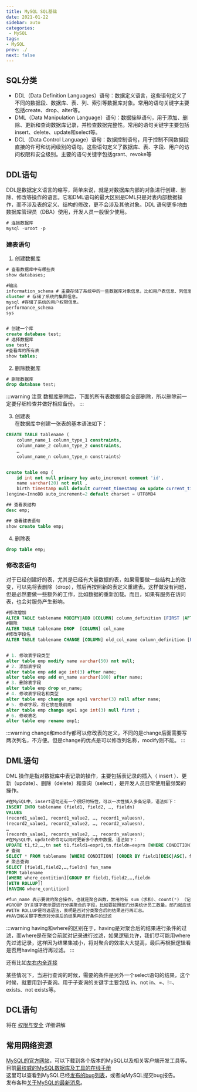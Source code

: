 ```yaml
---
title: MySQL SQL基础
date: 2021-01-22
sidebar: auto
categories:
 - MySQL
tags:
- MySQL
prev: ./
next: false
---
```

## SQL分类
- DDL（Data Definition Languages）语句：数据定义语言，这些语句定义了不同的数据段、数据库、表、列、索引等数据库对象。常用的语句关键字主要包括create、drop、alter等。
- DML（Data Manipulation Language）语句：数据操纵语句，用于添加、删除、更新和查询数据库记录，并检查数据完整性。常用的语句关键字主要包括 insert、delete、update和select等。
- DCL（Data Control Language）语句：数据控制语句，用于控制不同数据段直接的许可和访问级别的语句。这些语句定义了数据库、表、字段、用户的访问权限和安全级别。主要的语句关键字包括grant、revoke等

## DDL语句
DDL是数据定义语言的缩写，简单来说，就是对数据库内部的对象进行创建、删除、修改等操作的语言。它和DML语句的最大区别是DML只是对表内部数据操作，而不涉及表的定义、结构的修改，更不会涉及其他对象。DDL 语句更多地由数据库管理员（DBA）使用，开发人员一般很少使用。

```sql
# 连接数据库
mysql -uroot -p
```
### 建表语句

1. 创建数据库
```sql
# 查看数据库中有哪些表
show databases;

#输出
information_schema # 主要存储了系统中的一些数据库对象信息，比如用户表信息、列信息、权限信息、字符集信息、分区信息等。
cluster # 存储了系统的集群信息。
mysql #存储了系统的用户权限信息。
performance_schema
sys


# 创建一个库
create database test;
# 选择数据库
use test;
#查看库的所有表
show tables;
```

2. 删除数据库

```sql
# 删除数据库
drop database test;
```

:::warning 注意
数据库删除后，下面的所有表数据都会全部删除，所以删除前一定要仔细检查并做好相应备份。
:::

3. 创建表  
在数据库中创建一张表的基本语法如下：
```sql
CREATE TABLE tablename (
    column_name_1 column_type_1 constraints,
    column_name_2 column_type_2 constraints,
    …
    column_name_n column_type_n constraints）


create table emp (
    id int not null primary key auto_increment comment 'id',
    name varchar(20) not null ,
    birth timestamp null default current_timestamp on update current_timestamp
)engine=InnoDB auto_increment=2 default charset = UTF8MB4

## 查看表结构
desc emp;

## 查看建表语句
show create table emp;
```

4. 删除表
```sql
drop table emp;
```

### 修改表语句

对于已经创建好的表，尤其是已经有大量数据的表，如果需要做一些结构上的改变，可以先将表删除（drop），然后再按照新的表定义重建表。这样做没有问题，但是必然要做一些额外的工作，比如数据的重新加载。而且，如果有服务在访问表，也会对服务产生影响。

```sql
#修改增加
ALTER TABLE tablename MODIFY|ADD [COLUMN] column_definition [FIRST |AFTER col_name]
#删除
ALTER TABLE tablename DROP  [COLUMN] col_name
#修改字段名
ALTER TABLE tablename CHANGE [COLUMN] old_col_name column_definition [FIRST |AFTER col_name]


# 1. 修改表字段类型
alter table emp modify name varchar(50) not null;
# 2. 添加表字段
alter table emp add age int(3) after name;
alter table emp add en_name varchar(100) after name;
# 3. 删除表字段
alter table emp drop en_name;
# 4. 修改表字段名和类型
alter table emp change age age1 varchar(3) null after name;
# 5. 修改字段，将它放在最前面
alter table emp change age1 age int(3) null first ;
# 6. 修改表名
alter table emp rename emp1;
```
:::warning
change和modify都可以修改表的定义，不同的是change后面需要写两次列名，不方便。但是change的优点是可以修改列名称，modify则不能。
:::

## DML语句

DML 操作是指对数据库中表记录的操作，主要包括表记录的插入（ insert ）、更新（update）、删除（delete）和查询（select），是开发人员日常使用最频繁的操作。

```sql
#在MySQL中，insert语句还有一个很好的特性，可以一次性插入多条记录，语法如下：
INSERT INTO tablename (field1, field2, …, fieldn)
VALUES
(record1_value1, record1_value2, …, record1_valuesn),
(record2_value1, record2_value2, …, record2_valuesn),
…
(recordn_value1, recordn_value2, …, recordn_valuesn);
#在MySQL中，update命令可以同时更新多个表中数据，语法如下：
UPDATE t1,t2,…,tn set t1.field1=expr1,tn.fieldn=exprn [WHERE CONDITION];
# 查询
SELECT * FROM tablename [WHERE CONDITION] [ORDER BY field1[DESC|ASC]，field2 [DESC|ASC],…,fieldn [DESC|ASC]]
# 聚合查询
SELECT [field1,field2,…,fieldn] fun_name 
FROM tablename
[WHERE where_contition][GROUP BY field1,field2,…,fieldn
[WITH ROLLUP]]
[HAVING where_contition]

#fun_name 表示要做的聚合操作，也就是聚合函数，常用的有 sum（求和）、count(*) （记录数）、max（最大值）、min（最小值）。
#GROUP BY关键字表示要进行分类聚合的字段，比如要按照部门分类统计员工数量，部门就应该#写在 group by后面。
#WITH ROLLUP是可选语法，表明是否对分类聚合后的结果进行再汇总。
#HAVING关键字表示对分类后的结果再进行条件的过滤
```
:::warning
having和where的区别在于，having是对聚合后的结果进行条件的过滤，而where是在聚合前就对记录进行过滤，如果逻辑允许，我们尽可能用where先过滤记录，这样因为结果集减小，将对聚合的效率大大提高，最后再根据逻辑看是否用having进行再过滤。
:::


还有比如[左右内全连接](https://www.cnblogs.com/xj-excellent/p/13292291.html)


某些情况下，当进行查询的时候，需要的条件是另外一个select语句的结果，这个时候，就要用到子查询。用于子查询的关键字主要包括 in、not in、=、!=、exists、not exists等。

## DCL语句
将在 [权限与安全](./21security.md) 详细讲解

## 常用网络资源
[MySQL的官方网站](http://dev.mysql.com/downloads)，可以下载到各个版本的MySQL以及相关客户端开发工具等。  
目前[最权威的MySQL数据库及工具的在线手册](http://dev.mysql.com/doc)   
这里可以查看到MySQL已经[发布的bug列表](http://bugs.mysql.com)，或者向MySQL提交bug报告。  
发布各种[关于MySQL的最新消息](http://www.mysql.com/news-and-events/newsletter)。